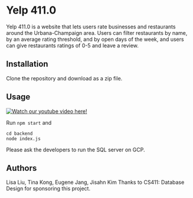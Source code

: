 # Yelp 411.0

Yelp 411.0 is a website that lets users rate businesses and restaurants around the Urbana-Champaign area. Users can filter restaurants by name, by an average rating threshold, and by open days of the week, and users can give restaurants ratings of 0-5 and leave a review.

## Installation
Clone the repository and download as a zip file.

## Usage
[![Watch our youtube video here!](https://img.youtube.com/vi/PATKQ5Ux0rM/0.jpg)](https://www.youtube.com/watch?v=PATKQ5Ux0rM)

Run `npm start` and 
```
cd backend
node index.js
``` 

Please ask the developers to run the SQL server on GCP.

## Authors
Lisa Liu, Tina Kong, Eugene Jang, Jisahn Kim
Thanks to CS411: Database Design for sponsoring this project.
